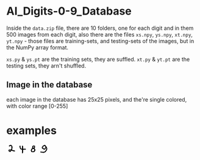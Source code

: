 # AI_Digits-0-9_Database
Inside the `data.zip` file, there are 10 folders, one for each digit and in them 500 images from each digit,
also there are the files `xs.npy`, `ys.npy`, `xt.npy`, `yt.npy` - those files are training-sets, and testing-sets of the images, but in the NumPy array format.

`xs.py` & `ys.pt` are the training sets, they are suffled.
`xt.py` & `yt.pt` are the testing sets, they arn't shuffled.

## Image in the database
each image in the database has 25x25 pixels, and the're single colored, with color range [0-255]

# examples
<span>
  <img src="2.png"/>
  <img src="4.png"/>
  <img src="8.png"/>
  <img src="9.png"/>
</span>
